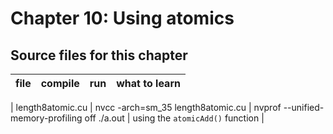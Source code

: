 # Chapter 10: Using atomics

## Source files for this chapter

| file   |      compile      |  run |  what to learn |
|----------|:-------------|:----------------------------|:---------------------------------------------------|

| length8atomic.cu |  nvcc -arch=sm_35 length8atomic.cu | nvprof --unified-memory-profiling off ./a.out | using the `atomicAdd()` function |

